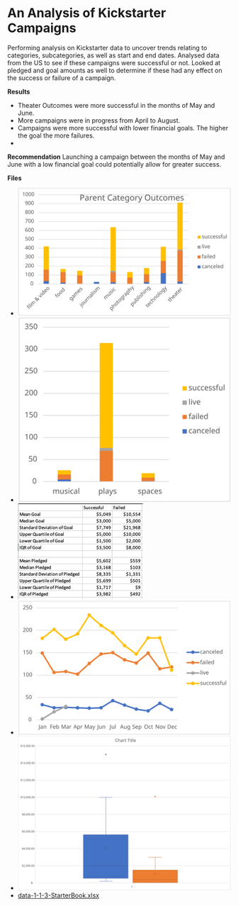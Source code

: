 # An Analysis of Kickstarter Campaigns
Performing analysis on Kickstarter data to uncover trends relating to categories, subcategories, as well as start and end dates. Analysed data from the US to see if these campaigns were successful or not. Looked at pledged and goal amounts as well to determine if these had any effect on the success or failure of a campaign.

**Results**
- Theater Outcomes were more successful in the months of May and June.
- More campaigns were in progress from April to August.
- Campaigns were more successful with lower financial goals. The higher the goal the more failures.
- 
**Recommendation**
Launching a campaign between the months of May and June with a low financial goal could potentially allow for greater success.

**Files**
- ![PCO](https://github.com/liligould/kickstarter-analysis/blob/main/PCO.svg)
- ![GB theater success](https://github.com/liligould/kickstarter-analysis/blob/main/GB%20theater%20success.svg)
- ![Descriptive Statistics](https://github.com/liligould/kickstarter-analysis/blob/main/Descriptive%20Statistics.png)
- ![Date Created Outcomes](https://github.com/liligould/kickstarter-analysis/blob/main/Date%20Created%20Outcomes.svg)
- ![Box and Whisker Plot](https://github.com/liligould/kickstarter-analysis/blob/main/Box%20and%20Whisker%20Plot.svg)
- [data-1-1-3-StarterBook.xlsx](https://github.com/liligould/kickstarter-analysis/blob/main/data-1-1-3-StarterBook.xlsx)
